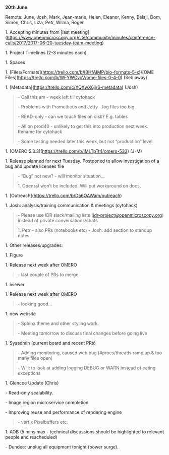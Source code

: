 **20th June**

Remote: June, Josh, Mark, Jean-marie, Helen, Eleanor, Kenny, Balaji,
Dom, Simon, Chris, Liza, Petr, Wilma, Roger

1\. Accepting minutes from \[last
meeting\](https://www.openmicroscopy.org/site/community/minutes/conference-calls/2017/2017-06-20-tuesday-team-meeting)

1\. Project Timelines (2-3 minutes each)

1\. Spaces

1\.
\[Files/Formats\](https://trello.com/b/IBHfAIMP/bio-formats-5-x)/\[OME
Files\](https://trello.com/b/WFYWCvoV/ome-files-0-4-0) (Seb away)

1\. \[Metadata\](https://trello.com/c/XQXwX6jj/6-metadata) (Josh)

> \- Call this am - week left till cytohack
>
> \- Problems with Prometheus and Jetty - log files too big
>
> \- READ-only - can we touch files on disk? E.g. tables
>
> \- All on prod40 - unlikely to get this into production next week.
> Rename for cytohack
>
> \- Some testing needed later this week, but not “production” level.

1\. \[OMERO 5.3.3\](https://trello.com/b/iMLTpTt4/omero-533) (J-M)

1\. Release planned for next Tuesday. Postponed to allow investigation
of a bug and update licenses file

> \- “Bug” not new? - will monitor situation…
>
> 1\. Openssl won’t be included. Will put workaround on docs.

1\. \[Outreach\](https://trello.com/b/Da6OAWam/outreach)

1\. Josh: analysis/training communication & meetings (cytohack)

> \- Please use IDR slack/mailing lists (idr-project@openmicroscopy.org)
> instead of private conversations/chats
>
> 1\. Petr - also PRs (notebooks etc) - Josh: add section to standup
> notes.

1\. Other releases/upgrades:

1\. Figure

1\. Release next week after OMERO

> \- last couple of PRs to merge

1\. iviewer

1\. Release next week after OMERO

> \- looking good...

1\. new website

> \- Sphinx theme and other styling work.
>
> \- Meeting tomorrow to discuss final changes before going live

1\. Sysadmin (current board and recent PRs)

> \- Adding monitoring, caused web bug (\#procs/threads ramp up & too
> many files open)
>
> \- Will: to look at adding logging DEBUG or WARN instead of eating
> exceptions

1\. Glencoe Update (Chris)

\- Read-only scalability.

\- Image region microservice completion

\- Improving reuse and performance of rendering engine

> \- vert.x Pixelbuffers etc.

1\. AOB (5 mins max - technical discussions should be highlighted to
relevant people and rescheduled)

\- Dundee: unplug all equipment tonight (power surge).
